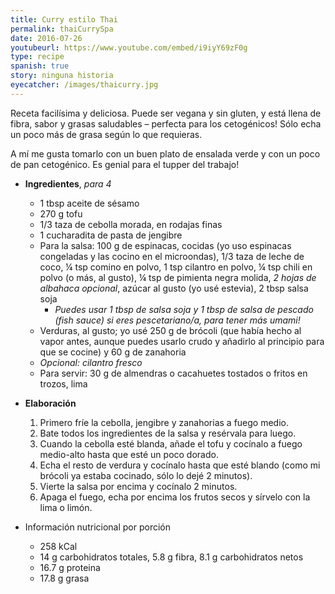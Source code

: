 ```yaml
---
title: Curry estilo Thai
permalink: thaiCurrySpa
date: 2016-07-26
youtubeurl: https://www.youtube.com/embed/i9iyY69zF0g
type: recipe
spanish: true
story: ninguna historia
eyecatcher: /images/thaicurry.jpg
---
```



Receta facilísima y deliciosa. Puede ser vegana y sin gluten, y está llena de fibra, sabor y grasas saludables – perfecta para los cetogénicos! Sólo echa un poco más de grasa según lo que requieras.

A mí me gusta tomarlo con un buen plato de ensalada verde y con un poco de pan cetogénico. Es genial para el tupper del trabajo!


* **Ingredientes**, _para 4_
  - 1 tbsp aceite de sésamo
  - 270 g tofu
  - 1/3 taza de cebolla morada, en rodajas finas
  - 1 cucharadita de pasta de jengibre
  - Para la salsa: 100 g de espinacas, cocidas (yo uso espinacas congeladas y las cocino en el microondas), 1/3 taza de leche de coco, ¼ tsp comino en polvo, 1 tsp cilantro en polvo, ¼ tsp chili en polvo (o más, al gusto), ¼ tsp de pimienta negra molida, _2 hojas de albahaca opcional_, azúcar al gusto (yo usé estevia), 2 tbsp salsa soja
    - _Puedes usar 1 tbsp de salsa soja y 1 tbsp de salsa de pescado (fish sauce) si eres pescetariano/a, para tener más umami!_
  - Verduras, al gusto; yo usé 250 g de brócoli (que había hecho al vapor antes, aunque puedes usarlo crudo y añadirlo al principio para que se cocine) y 60 g de zanahoria
  - _Opcional: cilantro fresco_
  - Para servir: 30 g de almendras o cacahuetes tostados o fritos en trozos, lima

* **Elaboración**
  1. Primero fríe la cebolla, jengibre y zanahorias a fuego medio. 
  2. Bate todos los ingredientes de la salsa y resérvala para luego.
  3. Cuando la cebolla esté blanda, añade el tofu y cocínalo a fuego medio-alto hasta que esté un poco dorado. 
  4. Echa el resto de verdura y cocínalo hasta que esté blando (como mi brócoli ya estaba cocinado, sólo lo dejé 2 minutos). 
  5. Vierte la salsa por encima y cocínalo 2 minutos. 
  6. Apaga el fuego, echa por encima los frutos secos y sírvelo con la lima o limón.

* Información nutricional por porción
  - 258 kCal
  - 14 g carbohidratos totales, 5.8 g fibra, 8.1 g carbohidratos netos
  - 16.7 g proteina
  - 17.8 g grasa

